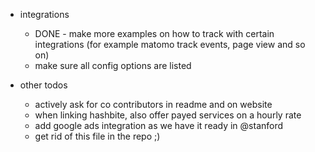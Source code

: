 

- integrations
  - DONE - make more examples on how to track with certain integrations (for example matomo track events, page view and so on)
  - make sure all config options are listed

- other todos
  - actively ask for co contributors in readme and on website
  - when linking hashbite, also offer payed services on a hourly rate
  - add google ads integration as we have it ready in @stanford
  - get rid of this file in the repo ;)

